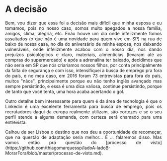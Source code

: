 # A decisão

<p align="justify">
Bem, vou dizer que essa foi a decisão mais difícil que minha esposa e eu tomamos, pois no nosso caso, somos muito apegados a nossa família, amigos, clima, alegria, etc. Enão houve um dia onde infelizmente fomos assaltados (o que não é uma novidade para quem vive em SP) na rua de baixo de nossa casa, no dia do aniversário de minha esposa, nos deixando vulneráveis, onde infelizmente acabou com o nosso dia, nos dando prejuízos psicológicos e claro, materiais, alimentícias (levaram até as compras do supermercado) e após a adrenalina ter baixado, decidimos que não seria em SP que nós criaríamos nossos filhos, por conta principalmente da falta de segurança e com isso, intensifiquei a busca de emprego pra fora do país, e no meu caso, em 2016 foram 73 entrevistas para fora do país, muitos "nãos", principalmente porque eu não tenho inglês avançado mas sempre persistindo, e essa é uma dica valiosa, continue persistindo, porque de tanto que você tenta, uma hora acaba acertando o gol.

<p align="justify">
Outro detalhe bem interessante para quem é da área de tecnologia é que o Linkedin é uma excelente ferramenta para busca de emprego, pois os recrutadores daqui da europa realmente utilizam, são cortezes e se o seu perfil atende a alguma demanda, com certeza será chamado para uma entrevista.

<p align="justify">
Calhou de ser Lisboa o destino que nos deu a oportunidade de recomeçar, que na questão de adaptação seria melhor... É ... falaremos disso. Mas vamos então pra questão do [processo de visto](https://github.com/thiagomarquessp/ladoA-ladoB-MorarFora/blob/master/processo-de-visto.md).
